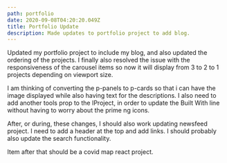 ```yaml
---
path: portfolio
date: 2020-09-08T04:20:20.049Z
title: Portfolio Update
description: Made updates to portfolio project to add blog.
---
```

Updated my portfolio project to include my blog, and also updated the ordering of the projects.  I finally also resolved the issue with the responsiveness of the carousel items so now it will display from 3 to 2 to 1 projects depending on viewport size.

I am thinking of converting the p-panels to p-cards so that i can have the image displayed while also having text for the descriptions.  I also need to add another tools prop to the IProject, in order to update the Built With line without having to worry about the prime ng icons.



After, or during, these changes, I should also work updating newsfeed project.  I need to add a header at the top and add links.  I should probably also update the search functionality.



Item after that should be a covid map react project.